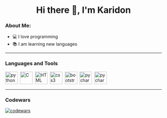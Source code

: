 <h1 align="center">Hi there 👋, I'm Karidon</h1>

### About Me:
* 💻 I love programming
* 📚 I am learning new languages

---

### Languages and Tools
<img src="https://cdn.jsdelivr.net/gh/devicons/devicon/icons/python/python-original.svg" title='python' width='40' height='40'/>&nbsp;
<img src="https://cdn.jsdelivr.net/gh/devicons/devicon/icons/c/c-original.svg" title='C' width='40' height='40'/>&nbsp;
<img src="https://cdn.jsdelivr.net/gh/devicons/devicon/icons/html5/html5-original.svg" title='HTML' width='40' height='40'/>&nbsp;
<img src="https://cdn.jsdelivr.net/gh/devicons/devicon/icons/css3/css3-original.svg" title='css3' width='40' height='40'/>&nbsp;
<img src="https://cdn.jsdelivr.net/gh/devicons/devicon/icons/bootstrap/bootstrap-original.svg" title='bootstrap' width='40' height='40'/>&nbsp;
<img src="https://cdn.jsdelivr.net/gh/devicons/devicon/icons/pycharm/pycharm-original.svg" title='pycharm' width='40' height='40'/>&nbsp;
<img src="https://cdn.jsdelivr.net/gh/devicons/devicon/icons/vscode/vscode-original.svg" title='pycharm' width='40' height='40'/>

---

### Codewars
[![codewars](https://www.codewars.com/users/GenyaElamkov/badges/large)](https://www.codewars.com/users/GenyaElamkov)
